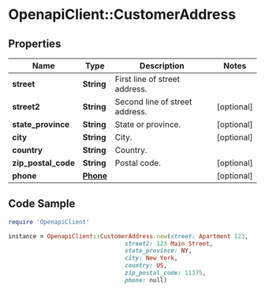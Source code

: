 # OpenapiClient::CustomerAddress

## Properties

Name | Type | Description | Notes
------------ | ------------- | ------------- | -------------
**street** | **String** | First line of street address. | 
**street2** | **String** | Second line of street address. | [optional] 
**state_province** | **String** | State or province. | [optional] 
**city** | **String** | City. | [optional] 
**country** | **String** | Country. | 
**zip_postal_code** | **String** | Postal code. | [optional] 
**phone** | [**Phone**](Phone.md) |  | [optional] 

## Code Sample

```ruby
require 'OpenapiClient'

instance = OpenapiClient::CustomerAddress.new(street: Apartment 123,
                                 street2: 123 Main Street,
                                 state_province: NY,
                                 city: New York,
                                 country: US,
                                 zip_postal_code: 11375,
                                 phone: null)
```


